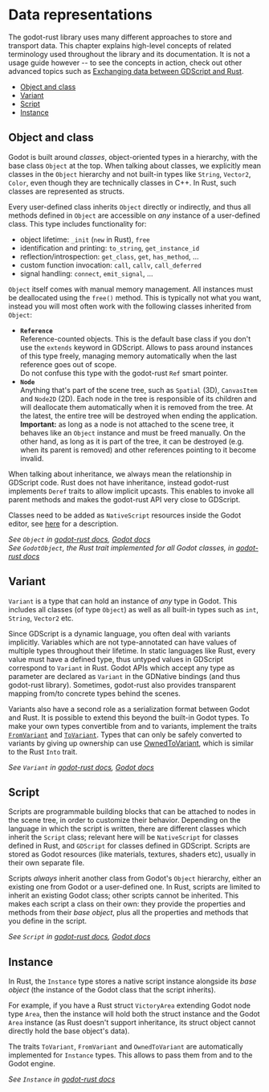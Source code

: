 # Data representations

The godot-rust library uses many different approaches to store and transport data. This chapter explains high-level concepts of related terminology used throughout the library and its documentation. It is not a usage guide however -- to see the concepts in action, check out other advanced topics such as [Exchanging data between GDScript and Rust](data-exchange.md).

* [Object and class](#object-and-class)
* [Variant](#variant)
* [Script](#script)
* [Instance](#instance)


## Object and class

Godot is built around _classes_, object-oriented types in a hierarchy, with the base class `Object` at the top. When talking about classes, we explicitly mean classes in the `Object` hierarchy and not built-in types like `String`, `Vector2`, `Color`, even though they are technically classes in C++. In Rust, such classes are represented as structs.

Every user-defined class inherits `Object` directly or indirectly, and thus all methods defined in `Object` are accessible on _any_ instance of a user-defined class. This type includes functionality for:
* object lifetime: `_init` (`new` in Rust), `free`
* identification and printing: `to_string`, `get_instance_id`
* reflection/introspection: `get_class`, `get`, `has_method`, ...
* custom function invocation: `call`, `callv`, `call_deferred`
* signal handling: `connect`, `emit_signal`, ...

`Object` itself comes with manual memory management. All instances must be deallocated using the `free()` method. This is typically not what you want, instead you will most often work with the following classes inherited from `Object`:

* **`Reference`**  
  Reference-counted objects. This is the default base class if you don't use the `extends` keyword in GDScript. Allows to pass around instances of this type freely, managing memory automatically when the last reference goes out of scope.  
  Do not confuse this type with the godot-rust `Ref` smart pointer.
* **`Node`**  
  Anything that's part of the scene tree, such as `Spatial` (3D), `CanvasItem` and `Node2D` (2D). Each node in the tree is responsible of its children and will deallocate them automatically when it is removed from the tree. At the latest, the entire tree will be destroyed when ending the application.  
  **Important:** as long as a node is not attached to the scene tree, it behaves like an `Object` instance and must be freed manually. On the other hand, as long as it is part of the tree, it can be destroyed (e.g. when its parent is removed) and other references pointing to it become invalid.

When talking about inheritance, we always mean the relationship in GDScript code. Rust does not have inheritance, instead godot-rust implements `Deref` traits to allow implicit upcasts. This enables to invoke all parent methods and makes the godot-rust API very close to GDScript.

Classes need to be added as `NativeScript` resources inside the Godot editor, see [here](../getting-started/hello-world.html#creating-the-nativescript-resource) for a description.

_See `Object` in
[godot-rust docs](https://docs.rs/gdnative/latest/gdnative/api/struct.Object.html),
[Godot docs](https://docs.godotengine.org/en/latest/classes/class_object.html)_  
_See `GodotObject`, the Rust trait implemented for all Godot classes, in [godot-rust docs](https://docs.rs/gdnative/latest/gdnative/trait.GodotObject.html)_


## Variant

`Variant` is a type that can hold an instance of _any_ type in Godot. This includes all classes (of type `Object`) as well as all built-in types such as `int`, `String`, `Vector2` etc.

Since GDScript is a dynamic language, you often deal with variants implicitly. Variables which are not type-annotated can have values of multiple types throughout their lifetime. In static languages like Rust, every value must have a defined type, thus untyped values in GDScript correspond to `Variant` in Rust. Godot APIs which accept any type as parameter are declared as `Variant` in the GDNative bindings (and thus godot-rust library). Sometimes, godot-rust also provides transparent mapping from/to concrete types behind the scenes.

Variants also have a second role as a serialization format between Godot and Rust. It is possible to extend this beyond the built-in Godot types. To make your own types convertible from and to variants, implement the traits [`FromVariant`](https://docs.rs/gdnative/latest/gdnative/core_types/trait.FromVariant.html) and [`ToVariant`](https://docs.rs/gdnative/latest/gdnative/core_types/trait.ToVariant.html). Types that can only be safely converted to variants by giving up ownership can use [OwnedToVariant](https://docs.rs/gdnative/0.9.3/gdnative/core_types/trait.OwnedToVariant.html), which is similar to the Rust `Into` trait.

_See `Variant` in
[godot-rust docs](https://docs.rs/gdnative/latest/gdnative/core_types/struct.Variant.html),
[Godot docs](https://docs.godotengine.org/en/latest/classes/class_variant.html)_


## Script

Scripts are programmable building blocks that can be attached to nodes in the scene tree, in order to customize their behavior. Depending on the language in which the script is written, there are different classes which inherit the `Script` class; relevant here will be `NativeScript` for classes defined in Rust, and `GDScript` for classes defined in GDScript. Scripts are stored as Godot resources (like materials, textures, shaders etc), usually in their own separate file.

Scripts _always_ inherit another class from Godot's `Object` hierarchy, either an existing one from Godot or a user-defined one. In Rust, scripts are limited to inherit an existing Godot class; other scripts cannot be inherited. This makes each script a class on their own: they provide the properties and methods from their _base object_, plus all the properties and methods that you define in the script. 

_See `Script` in
[godot-rust docs](https://docs.rs/gdnative/latest/gdnative/api/struct.Script.html),
[Godot docs](https://docs.godotengine.org/en/latest/classes/class_script.html)_


## Instance

In Rust, the `Instance` type stores a native script instance alongside its _base object_ (the instance of the Godot class that the script inherits). 

For example, if you have a Rust struct `VictoryArea` extending Godot node type `Area`, then the instance will hold both the struct instance and the Godot `Area` instance (as Rust doesn't support inheritance, its struct object cannot directly hold the base object's data).

The traits `ToVariant`, `FromVariant` and `OwnedToVariant` are automatically implemented for `Instance` types. This allows to pass them from and to the Godot engine.

_See `Instance` in
[godot-rust docs](https://docs.rs/gdnative/latest/gdnative/api/struct.Instance.html)_
